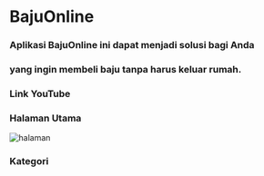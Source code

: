 # BajuOnline

### Aplikasi BajuOnline ini dapat menjadi solusi bagi Anda 
### yang ingin membeli baju tanpa harus keluar rumah. 


### Link YouTube


### Halaman Utama
![halaman](https://user-images.githubusercontent.com/105085563/177260899-82451807-8a12-495c-a00c-7183a30831b7.jpg)

### Kategori





